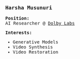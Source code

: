 <style>
    body {
        font-family: 'Fira Code', monospace;
    }
</style>

### Harsha Musunuri

**Position:**  
AI Researcher @ [Dolby Labs](https://www.dolby.com)

**Interests:**
- Generative Models
- Video Synthesis
- Video Restoration
 
